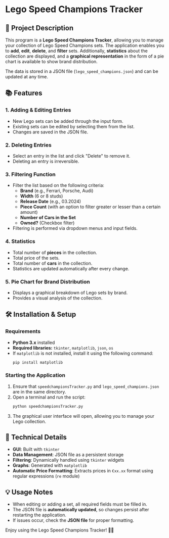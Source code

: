 # Lego Speed Champions Tracker

## 📄 Project Description
This program is a **Lego Speed Champions Tracker**, allowing you to manage your collection of Lego Speed Champions sets. The application enables you to **add**, **edit**, **delete**, and **filter** sets. Additionally, **statistics** about the collection are displayed, and a **graphical representation** in the form of a pie chart is available to show brand distribution.

The data is stored in a JSON file (`lego_speed_champions.json`) and can be updated at any time.

## 📚 Features
### 1. **Adding & Editing Entries**
- New Lego sets can be added through the input form.
- Existing sets can be edited by selecting them from the list.
- Changes are saved in the JSON file.

### 2. **Deleting Entries**
- Select an entry in the list and click "Delete" to remove it.
- Deleting an entry is irreversible.

### 3. **Filtering Function**
- Filter the list based on the following criteria:
  - **Brand** (e.g., Ferrari, Porsche, Audi)
  - **Width** (6 or 8 studs)
  - **Release Date** (e.g., 03.2024)
  - **Piece Count** (with an option to filter greater or lesser than a certain amount)
  - **Number of Cars in the Set**
  - **Owned?** (Checkbox filter)
- Filtering is performed via dropdown menus and input fields.

### 4. **Statistics**
- Total number of **pieces** in the collection.
- Total price of the sets.
- Total number of **cars** in the collection.
- Statistics are updated automatically after every change.

### 5. **Pie Chart for Brand Distribution**
- Displays a graphical breakdown of Lego sets by brand.
- Provides a visual analysis of the collection.

## 🛠️ Installation & Setup
### **Requirements**
- **Python 3.x** installed
- **Required libraries:** `tkinter`, `matplotlib`, `json`, `os`
- If `matplotlib` is not installed, install it using the following command:
  ```sh
  pip install matplotlib


### **Starting the Application**
1. Ensure that `speedchampionsTracker.py` and `lego_speed_champions.json` are in the same directory.
2. Open a terminal and run the script:
   ```sh
   python speedchampionsTracker.py

3. The graphical user interface will open, allowing you to manage your Lego collection.

## 🔧 Technical Details
- **GUI**: Built with `tkinter`
- **Data Management**: JSON file as a persistent storage
- **Filtering**: Dynamically handled using `tkinter` widgets
- **Graphs**: Generated with `matplotlib`
- **Automatic Price Formatting**: Extracts prices in `€xx.xx` format using regular expressions (`re` module)

## 💡 Usage Notes
- When editing or adding a set, all required fields must be filled in.
- The JSON file is **automatically updated**, so changes persist after restarting the application.
- If issues occur, check the **JSON file** for proper formatting.

Enjoy using the Lego Speed Champions Tracker! 🚗💨


